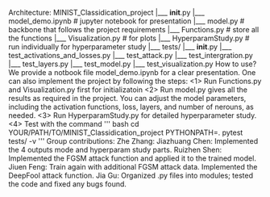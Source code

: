 Architecture:
MINIST_Classidication_project
|___ __init__.py
|___ model_demo.ipynb # jupyter notebook for presentation
|___ model.py # backbone that follows the project requirements
|___ Functions.py # store all the functions
|___ Visualization.py # for plots
|___ HyperparamStudy.py # run individually for hyperparameter study
|___ tests/
     |___  __init__.py
     |___ test_activations_and_losses.py
     |___ test_attack.py
     |___ test_intergration.py
     |___ test_layers.py
     |___ test_model.py
     |___ test_visualization.py
How to use?
We provide a notbook file model_demo.ipynb for a clear presentation.
One can also implement the project by following the steps:
<1> Run Functions.py and Visualization.py first for initializatoin
<2> Run model.py gives all the results as required in the project.
    You can adjust the model parameters, including the activation functions, loss, layers, and number of nerouns, as needed.
<3> Run HyperparamStudy.py for detailed hyperparameter study.
<4> Test with the command
    '''
    bash
    cd YOUR/PATH/TO/MINIST_Classidication_project
    PYTHONPATH=. pytest tests/ -v
    '''
Group contributions:
Zhe Zhang:
Jiazhuang Chen: Implemented the 4 outputs mode and hyperparam study parts.
Ruizhen Shen: Implemented the FGSM attack function and applied it to the trained model.
Jiuen Feng: Train again with additional FGSM attack data. Implemented the DeepFool attack function.
Jia Gu: Organized .py files into modules; tested the code and fixed any bugs found.
